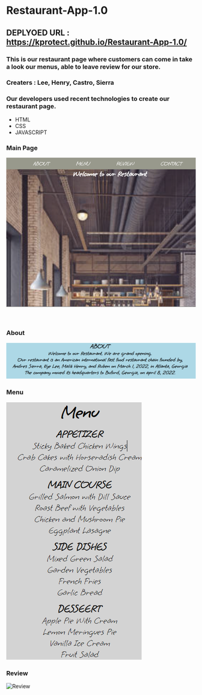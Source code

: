 # Restaurant-App-1.0

## DEPLYOED URL : https://kprotect.github.io/Restaurant-App-1.0/

### This is our restaurant page where customers can come in take a look our menus, able to leave review for our store.

### Creaters : Lee, Henry, Castro, Sierra

### Our developers used recent technologies to create our restaurant page. 
* HTML
* CSS
* JAVASCRIPT

### Main Page 

![main](https://github.com/kProtect/Restaurant-App-1.0/blob/main/assets/image/Main.PNG?raw=true)
</br>
</br>
</br>

### About

![about](https://github.com/kProtect/Restaurant-App-1.0/blob/main/assets/image/about.PNG?raw=true)


### Menu

![menu](https://github.com/kProtect/Restaurant-App-1.0/blob/main/assets/image/menu.PNG?raw=true)

### Review 

![Review]()